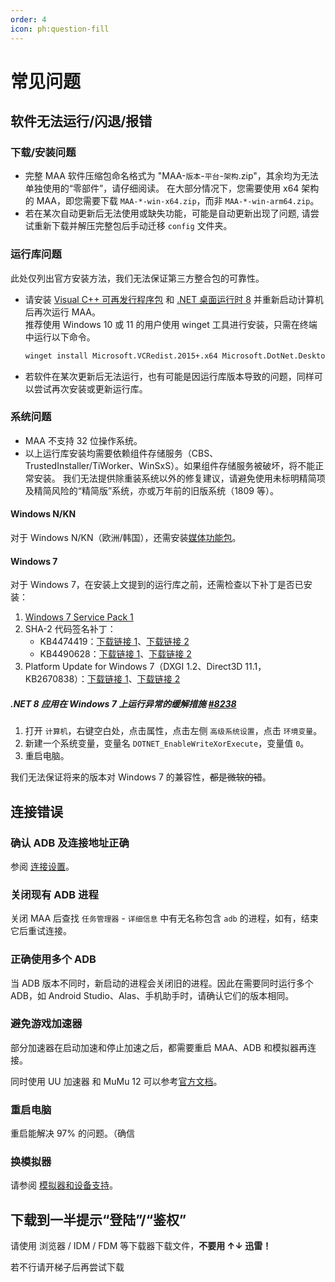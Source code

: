 ```yaml
---
order: 4
icon: ph:question-fill
---
```


# 常见问题

## 软件无法运行/闪退/报错

### 下载/安装问题

- 完整 MAA 软件压缩包命名格式为 "MAA-`版本`-`平台`-`架构`.zip"，其余均为无法单独使用的“零部件”，请仔细阅读。
  在大部分情况下，您需要使用 x64 架构的 MAA，即您需要下载 `MAA-*-win-x64.zip`，而非 `MAA-*-win-arm64.zip`。
- 若在某次自动更新后无法使用或缺失功能，可能是自动更新出现了问题, 请尝试重新下载并解压完整包后手动迁移 `config` 文件夹。

### 运行库问题

此处仅列出官方安装方法，我们无法保证第三方整合包的可靠性。

- 请安装 [Visual C++ 可再发行程序包](https://aka.ms/vs/17/release/vc_redist.x64.exe) 和 [.NET 桌面运行时 8](https://dotnet.microsoft.com/zh-cn/download/dotnet/8.0#:~:text=%E4%BA%8C%E8%BF%9B%E5%88%B6%E6%96%87%E4%BB%B6-,Windows,-Arm64) 并重新启动计算机后再次运行 MAA。  
  推荐使用 Windows 10 或 11 的用户使用 winget 工具进行安装，只需在终端中运行以下命令。

  ```sh
  winget install Microsoft.VCRedist.2015+.x64 Microsoft.DotNet.DesktopRuntime.8
  ```

- 若软件在某次更新后无法运行，也有可能是因运行库版本导致的问题，同样可以尝试再次安装或更新运行库。

### 系统问题

- MAA 不支持 32 位操作系统。
- 以上运行库安装均需要依赖组件存储服务（CBS、TrustedInstaller/TiWorker、WinSxS）。如果组件存储服务被破坏，将不能正常安装。
  我们无法提供除重装系统以外的修复建议，请避免使用未标明精简项及精简风险的“精简版”系统，亦或万年前的旧版系统（1809 等）。

#### Windows N/KN

对于 Windows N/KN（欧洲/韩国），还需安装[媒体功能包](https://support.microsoft.com/zh-cn/topic/c1c6fffa-d052-8338-7a79-a4bb980a700a)。

#### Windows 7

对于 Windows 7，在安装上文提到的运行库之前，还需检查以下补丁是否已安装：

1. [Windows 7 Service Pack 1](https://support.microsoft.com/zh-cn/windows/b3da2c0f-cdb6-0572-8596-bab972897f61)
2. SHA-2 代码签名补丁：
   - KB4474419：[下载链接 1](https://catalog.s.download.windowsupdate.com/c/msdownload/update/software/secu/2019/09/windows6.1-kb4474419-v3-x64_b5614c6cea5cb4e198717789633dca16308ef79c.msu)、[下载链接 2](http://download.windowsupdate.com/c/msdownload/update/software/secu/2019/09/windows6.1-kb4474419-v3-x64_b5614c6cea5cb4e198717789633dca16308ef79c.msu)
   - KB4490628：[下载链接 1](https://catalog.s.download.windowsupdate.com/c/msdownload/update/software/secu/2019/03/windows6.1-kb4490628-x64_d3de52d6987f7c8bdc2c015dca69eac96047c76e.msu)、[下载链接 2](http://download.windowsupdate.com/c/msdownload/update/software/secu/2019/03/windows6.1-kb4490628-x64_d3de52d6987f7c8bdc2c015dca69eac96047c76e.msu)
3. Platform Update for Windows 7（DXGI 1.2、Direct3D 11.1，KB2670838）：[下载链接 1](https://catalog.s.download.windowsupdate.com/msdownload/update/software/ftpk/2013/02/windows6.1-kb2670838-x64_9f667ff60e80b64cbed2774681302baeaf0fc6a6.msu)、[下载链接 2](http://download.windowsupdate.com/msdownload/update/software/ftpk/2013/02/windows6.1-kb2670838-x64_9f667ff60e80b64cbed2774681302baeaf0fc6a6.msu)

##### .NET 8 应用在 Windows 7 上运行异常的缓解措施 [#8238](https://github.com/MaaAssistantArknights/MaaAssistantArknights/issues/8238)

1. 打开 `计算机`，右键空白处，点击属性，点击左侧 `高级系统设置`，点击 `环境变量`。
2. 新建一个系统变量，变量名 `DOTNET_EnableWriteXorExecute`，变量值 `0`。
3. 重启电脑。

我们无法保证将来的版本对 Windows 7 的兼容性，~~都是微软的错~~。

## 连接错误

### 确认 ADB 及连接地址正确

参阅 [连接设置](./connection.md)。

### 关闭现有 ADB 进程

关闭 MAA 后查找 `任务管理器` - `详细信息` 中有无名称包含 `adb` 的进程，如有，结束它后重试连接。

### 正确使用多个 ADB

当 ADB 版本不同时，新启动的进程会关闭旧的进程。因此在需要同时运行多个 ADB，如 Android Studio、Alas、手机助手时，请确认它们的版本相同。

### 避免游戏加速器

部分加速器在启动加速和停止加速之后，都需要重启 MAA、ADB 和模拟器再连接。

同时使用 UU 加速器 和 MuMu 12 可以参考[官方文档](https://mumu.163.com/help/20240321/35047_1144608.html)。

### 重启电脑

重启能解决 97% 的问题。（确信

### 换模拟器

请参阅 [模拟器和设备支持](./device/)。


## 下载到一半提示“登陆”/“鉴权”

请使用 浏览器 / IDM / FDM 等下载器下载文件，**不要用 ↑↓ 迅雷！**

若不行请开梯子后再尝试下载

